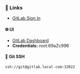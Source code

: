 ### 🔗 Links
- [GitLab Sign In](https://gitlab.local.com/users/sign_in)

#### 🌐 UI
- [GitLab Dashboard](https://gitlab.local.com)
- **Credentials:** root:69aZc996

#### 🔑 Git SSH
```shell
ssh://git@gitlab.local.com:32022
```
